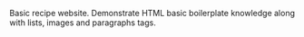 Basic recipe website.
Demonstrate HTML basic boilerplate knowledge along with lists, images and paragraphs tags.